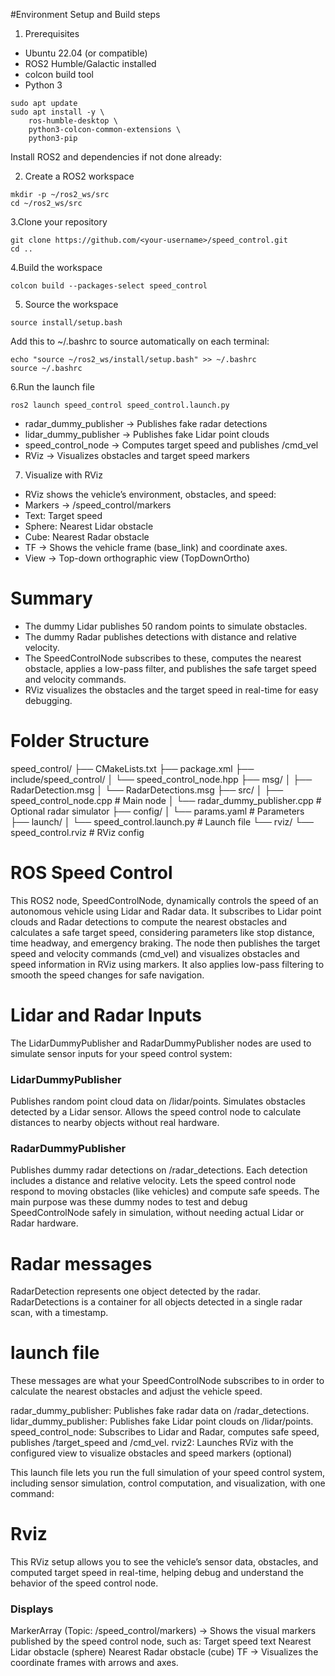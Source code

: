 #Environment Setup and Build steps

1. Prerequisites
- Ubuntu 22.04 (or compatible)
- ROS2 Humble/Galactic installed
- colcon build tool
- Python 3
```
sudo apt update
sudo apt install -y \
    ros-humble-desktop \
    python3-colcon-common-extensions \
    python3-pip
```
Install ROS2 and dependencies if not done already:

2. Create a ROS2 workspace
```
mkdir -p ~/ros2_ws/src
cd ~/ros2_ws/src
```

3.Clone your repository
```
git clone https://github.com/<your-username>/speed_control.git
cd ..
```

4.Build the workspace
```
colcon build --packages-select speed_control
```

5. Source the workspace
```
source install/setup.bash
```

Add this to ~/.bashrc to source automatically on each terminal:
```
echo "source ~/ros2_ws/install/setup.bash" >> ~/.bashrc
source ~/.bashrc
```
6.Run the launch file
```
ros2 launch speed_control speed_control.launch.py
```
- radar_dummy_publisher → Publishes fake radar detections
- lidar_dummy_publisher → Publishes fake Lidar point clouds
- speed_control_node → Computes target speed and publishes /cmd_vel
- RViz → Visualizes obstacles and target speed markers

7. Visualize with RViz

- RViz shows the vehicle’s environment, obstacles, and speed:
- Markers → /speed_control/markers
- Text: Target speed
- Sphere: Nearest Lidar obstacle
- Cube: Nearest Radar obstacle
- TF → Shows the vehicle frame (base_link) and coordinate axes.
-  View → Top-down orthographic view (TopDownOrtho)

# Summary

- The dummy Lidar publishes 50 random points to simulate obstacles.
- The dummy Radar publishes detections with distance and relative velocity.
- The SpeedControlNode subscribes to these, computes the nearest obstacle, applies a low-pass filter, and publishes the safe target speed and velocity commands.
- RViz visualizes the obstacles and the target speed in real-time for easy debugging.

# Folder Structure

speed_control/
├── CMakeLists.txt
├── package.xml
├── include/speed_control/
│   └── speed_control_node.hpp
├── msg/
│   ├── RadarDetection.msg
│   └── RadarDetections.msg
├── src/
│   ├── speed_control_node.cpp        # Main node
│   └── radar_dummy_publisher.cpp     # Optional radar simulator
├── config/
│   └── params.yaml                   # Parameters
├── launch/
│   └── speed_control.launch.py       # Launch file
└── rviz/
    └── speed_control.rviz            # RViz config

# ROS Speed Control
This ROS2 node, SpeedControlNode, dynamically controls the speed of an autonomous vehicle using Lidar and Radar data. It subscribes to Lidar point clouds and Radar detections to compute the nearest obstacles and calculates a safe target speed, considering parameters like stop distance, time headway, and emergency braking. The node then publishes the target speed and velocity commands (cmd_vel) and visualizes obstacles and speed information in RViz using markers. It also applies low-pass filtering to smooth the speed changes for safe navigation.

# Lidar and Radar Inputs
The LidarDummyPublisher and RadarDummyPublisher nodes are used to simulate sensor inputs for your speed control system:
### LidarDummyPublisher
Publishes random point cloud data on /lidar/points.
Simulates obstacles detected by a Lidar sensor.
Allows the speed control node to calculate distances to nearby objects without real hardware.

### RadarDummyPublisher
Publishes dummy radar detections on /radar_detections.
Each detection includes a distance and relative velocity.
Lets the speed control node respond to moving obstacles (like vehicles) and compute safe speeds.
The main purpose was these dummy nodes to test and debug SpeedControlNode safely in simulation, without needing actual Lidar or Radar hardware.

# Radar messages

RadarDetection represents one object detected by the radar.
RadarDetections is a container for all objects detected in a single radar scan, with a timestamp.

# launch file
These messages are what your SpeedControlNode subscribes to in order to calculate the nearest obstacles and adjust the vehicle speed.

radar_dummy_publisher: Publishes fake radar data on /radar_detections.
lidar_dummy_publisher: Publishes fake Lidar point clouds on /lidar/points.
speed_control_node: Subscribes to Lidar and Radar, computes safe speed, publishes /target_speed and /cmd_vel.
rviz2: Launches RViz with the configured view to visualize obstacles and speed markers (optional)

This launch file lets you run the full simulation of your speed control system, including sensor simulation, control computation, and visualization, with one command:

# Rviz
This RViz setup allows you to see the vehicle’s sensor data, obstacles, and computed target speed in real-time, helping debug and understand the behavior of the speed control node.

### Displays
MarkerArray (Topic: /speed_control/markers) → Shows the visual markers published by the speed control node, such as:
Target speed text
Nearest Lidar obstacle (sphere)
Nearest Radar obstacle (cube)
TF → Visualizes the coordinate frames with arrows and axes.
